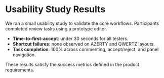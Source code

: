 # Usability Study Results

We ran a small usability study to validate the core workflows.
Participants completed review tasks using a prototype editor.

- **Time-to-first-accept**: under 30 seconds for all testers.
- **Shortcut failures**: none observed on AZERTY and QWERTZ layouts.
- **Task completion**: 100% across commenting, accept/reject, and panel navigation.

These results satisfy the success metrics defined in the product requirements.
